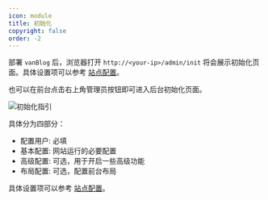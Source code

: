 ```yaml
---
icon: module
title: 初始化
copyright: false
order: -2
---
```


部署 `vanBlog` 后，浏览器打开 `http://<your-ip>/admin/init` 将会展示初始化页面。具体设置项可以参考 [站点配置](../feature/basic/setting.md)。

也可以在前台点击右上角管理员按钮即可进入后台初始化页面。

![初始化指引](https://pic.mereith.com/img/c088fa93f4e7aeab33dac821d1dc7dc5.clipboard-2022-08-16.png)

具体分为四部分：

- 配置用户: 必填
- 基本配置: 网站运行的必要配置
- 高级配置: 可选，用于开启一些高级功能
- 布局配置: 可选，配置前台布局

具体设置项可以参考 [站点配置](../feature/basic/setting.md)。
